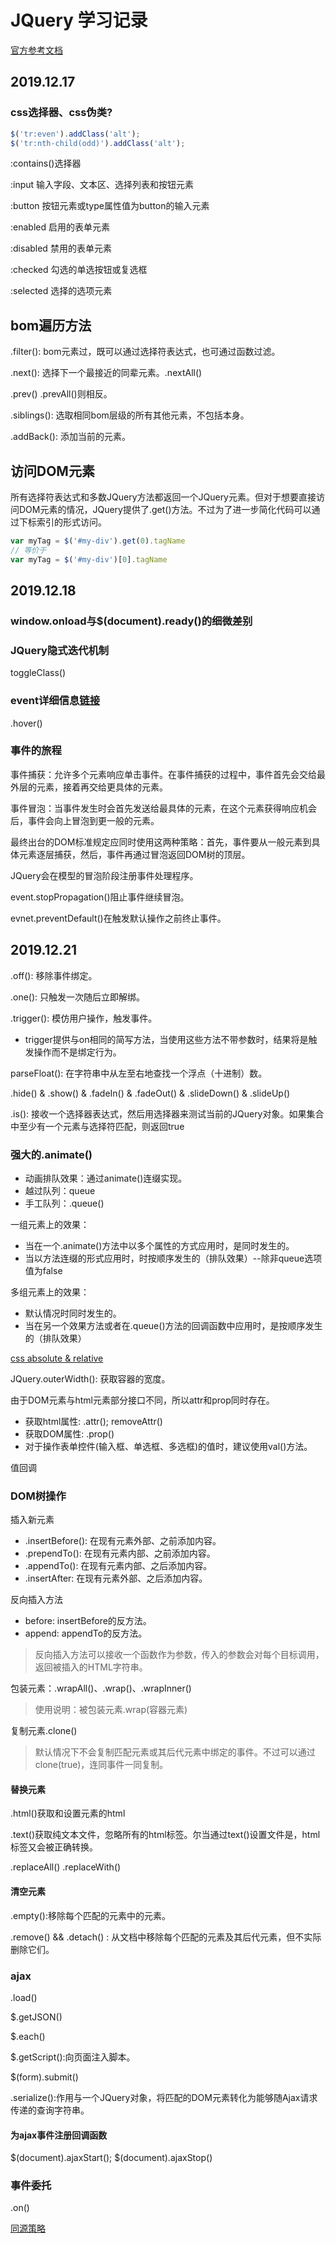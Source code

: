 # JQuery 学习记录

[官方参考文档](http://api.jquery.com)

## 2019.12.17

### css选择器、css伪类?

```javascript
$('tr:even').addClass('alt');
$('tr:nth-child(odd)').addClass('alt');
```

:contains()选择器

:input 输入字段、文本区、选择列表和按钮元素

:button 按钮元素或type属性值为button的输入元素

:enabled 启用的表单元素

:disabled 禁用的表单元素

:checked 勾选的单选按钮或复选框

:selected 选择的选项元素

## bom遍历方法

.filter(): bom元素过，既可以通过选择符表达式，也可通过函数过滤。

.next(): 选择下一个最接近的同辈元素。.nextAll() 

.prev()  .prevAll()则相反。

.siblings(): 选取相同bom层级的所有其他元素，不包括本身。

.addBack(): 添加当前的元素。

## 访问DOM元素

所有选择符表达式和多数JQuery方法都返回一个JQuery元素。但对于想要直接访问DOM元素的情况，JQuery提供了.get()方法。不过为了进一步简化代码可以通过下标索引的形式访问。

```javascript
var myTag = $('#my-div').get(0).tagName
// 等价于
var myTag = $('#my-div')[0].tagName
```

## 2019.12.18

### window.onload与$(document).ready()的细微差别

### JQuery隐式迭代机制

toggleClass()

### event详细信息[链接](http://api.jquery.com/category/events/event-object)


.hover()


### 事件的旅程

事件捕获：允许多个元素响应单击事件。在事件捕获的过程中，事件首先会交给最外层的元素，接着再交给更具体的元素。

事件冒泡：当事件发生时会首先发送给最具体的元素，在这个元素获得响应机会后，事件会向上冒泡到更一般的元素。

最终出台的DOM标准规定应同时使用这两种策略：首先，事件要从一般元素到具体元素逐层捕获，然后，事件再通过冒泡返回DOM树的顶层。

JQuery会在模型的冒泡阶段注册事件处理程序。

event.stopPropagation()阻止事件继续冒泡。

evnet.preventDefault()在触发默认操作之前终止事件。


## 2019.12.21

.off(): 移除事件绑定。

.one(): 只触发一次随后立即解绑。

.trigger(): 模仿用户操作，触发事件。

- trigger提供与on相同的简写方法，当使用这些方法不带参数时，结果将是触发操作而不是绑定行为。

parseFloat(): 在字符串中从左至右地查找一个浮点（十进制）数。

.hide() & .show() & .fadeIn() & .fadeOut() & .slideDown() & .slideUp()

.is(): 接收一个选择器表达式，然后用选择器来测试当前的JQuery对象。如果集合中至少有一个元素与选择符匹配，则返回true

### 强大的.animate()

- 动画排队效果：通过animate()连缀实现。
- 越过队列：queue
- 手工队列：.queue()

一组元素上的效果：

- 当在一个.animate()方法中以多个属性的方式应用时，是同时发生的。
- 当以方法连缀的形式应用时，时按顺序发生的（排队效果）--除非queue选项值为false

多组元素上的效果：

- 默认情况时同时发生的。
- 当在另一个效果方法或者在.queue()方法的回调函数中应用时，是按顺序发生的（排队效果）

[css absolute & relative](http://www.wpdfd.com/issues/78/absolutely_relative)

JQuery.outerWidth(): 获取容器的宽度。

由于DOM元素与html元素部分接口不同，所以attr和prop同时存在。

- 获取html属性: .attr(); removeAttr()
- 获取DOM属性: .prop()
- 对于操作表单控件(输入框、单选框、多选框)的值时，建议使用val()方法。

值回调

### DOM树操作

插入新元素

- .insertBefore(): 在现有元素外部、之前添加内容。
- .prependTo(): 在现有元素内部、之前添加内容。
- .appendTo(): 在现有元素内部、之后添加内容。
- .insertAfter: 在现有元素外部、之后添加内容。

反向插入方法

- before: insertBefore的反方法。
- append: appendTo的反方法。

> 反向插入方法可以接收一个函数作为参数，传入的参数会对每个目标调用，返回被插入的HTML字符串。

包装元素：.wrapAll()、.wrap()、.wrapInner()

> 使用说明：被包装元素.wrap(容器元素)

复制元素.clone()
> 默认情况下不会复制匹配元素或其后代元素中绑定的事件。不过可以通过clone(true)，连同事件一同复制。

#### 替换元素

.html()获取和设置元素的html

.text()获取纯文本文件，忽略所有的html标签。尔当通过text()设置文件是，html标签又会被正确转换。

.replaceAll() .replaceWith()

#### 清空元素

.empty():移除每个匹配的元素中的元素。

.remove() && .detach() : 从文档中移除每个匹配的元素及其后代元素，但不实际删除它们。


### ajax

.load()

$.getJSON()

$.each()

$.getScript():向页面注入脚本。

$(form).submit()

.serialize():作用与一个JQuery对象，将匹配的DOM元素转化为能够随Ajax请求传递的查询字符串。

#### 为ajax事件注册回调函数

$(document).ajaxStart(); $(document).ajaxStop()

### 事件委托

.on()

[同源策略](https://developer.mozilla.org/zh-CN/docs/Web/Security/Same-origin_policy)



